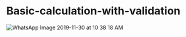 # Basic-calculation-with-validation


![WhatsApp Image 2019-11-30 at 10 38 18 AM](https://user-images.githubusercontent.com/58248911/69898443-b95ee600-137f-11ea-9b5e-96943daeabc8.jpeg)
